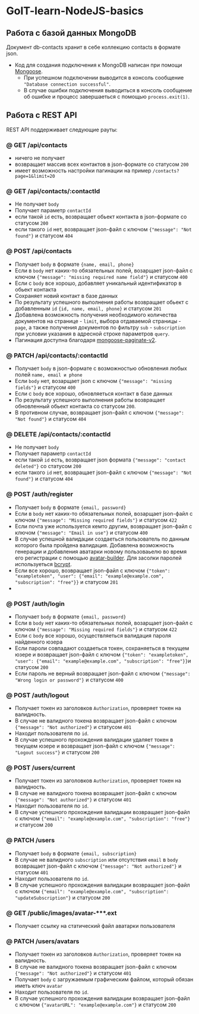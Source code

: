 ﻿# GoIT-learn-NodeJS-basics




## Работа с базой данных MongoDB

Документ db-contacts хранит в себе коллекцию contacts в формате json.

- Код для создания подключения к MongoDB написан при помощи
  [Mongoose](https://mongoosejs.com/).
  - При успешном подключении выводится в консоль сообщение
    `"Database connection successful"`.
  - В случае ошибки подключения выводиться в консоль сообщение об ошибке
    и процесс завершаеться с помощью `process.exit(1)`.




## Работа с REST API

REST API поддерживает следующие рауты:

### @ GET /api/contacts

- ничего не получает
- возвращает массив всех контактов в json-формате со статусом `200`
- имеет возможность настройки пагинации на пример `/contacts?page=1&limit=20`

### @ GET /api/contacts/:contactId

- Не получает `body`
- Получает параметр `contactId`
- если такой `id` есть, возвращает обьект контакта в json-формате со статусом `200`
- если такого `id` нет, возвращает json-файл с ключом `{"message": "Not found"}` и
  статусом `404`

### @ POST /api/contacts

- Получает `body` в формате `{name, email, phone}`
- Если в `body` нет каких-то обязательных полей, возарщает json-файл с ключом
  `{"message": "missing required name field"}` и статусом `400`
- Если с `body` все хорошо, добавляет уникальный идентификатор в обьект контакта
- Сохраняет новий контакт в базе данных
- По результату успешного выполнения работы возвращает обьект с добавленным `id`
  `{id, name, email, phone}` и статусом `201`
- Добавлена возможность получения необходимого количества документов на странице - `limit`, 
выбора отдаваемой страницы - `page`, а также получения документов по фильтру `sub` - `subscription` 
при условии указания в адресной строке параметров `query`.
- Пагинация доступна благодаря [mongoose-paginate-v2](https://www.npmjs.com/package/mongoose-paginate-v2).  

### @ PATCH /api/contacts/:contactId

- Получает `body` в json-формате c возможностью обновления любых полей `name, email и phone`
- Если `body` нет, возарщает json с ключом `{"message": "missing fields"}` и
  статусом `400`
- Если с `body` все хорошо, обновляеться контакт в базе данных 
- По результату успешного выполнения работы возвращает обновленный обьект контакта со
  статусом `200`. 
- В противном случае, возвращает json-файл с ключом
  `{"message": "Not found"}` и статусом `404`

### @ DELETE /api/contacts/:contactId

- Не получает `body`
- Получает параметр `contactId`
- если такой `id` есть, возвращает json формата `{"message": "contact deleted"}` со
  статусом `200`
- если такого `id` нет, возвращает json-файл с ключом `{"message": "Not found"}` и
  статусом `404`

### @ POST /auth/register

- Получает `body` в формате `{email, password}`
- Если в `body` нет каких-то обязательных полей, возарщает json-файл с ключом `{"message": "Missing required fields"}` 
и статусом `422`
- Если почта уже используется кемто другим, возвращает json-файл с ключом `{"message": "Email in use"}` и статусом `400`
- В случае успешной валидации создаеться пользователь по данным которого была пройдена валидация. Добавлена 
возможность генерации и добавления аватарки новому пользоваьелю во время его регистрации с помощью [avatar-builder](https://www.npmjs.com/package/avatar-builder). Для засолки паролей используеться [bcrypt](https://www.npmjs.com/package/bcrypt).
- Если все хорошо, возвращает json-файл с ключом `{"token": "exampletoken", "user": {"email": "example@example.com", "subscription": "free"}}` и статусом `201`
- 

### @ POST /auth/login

- Получает `body` в формате `{email, password}`
- Если в `body` нет каких-то обязательных полей, возарщает json-файл с ключом `{"message": "Missing required fields"}` и статусом `422`
- Если с `body` все хорошо, осуществляеться валидация пароля найденного юзера
- Если пароли совпадают создаеться токен, сохраняеться в текущем юзере и возвращает json-файл с ключом `{"token": "exampletoken", "user": {"email": "example@example.com", "subscription": "free"}}`и статусом `200`
- Если пароль не верный возвращает json-файл с ключом `{"message": "Wrong login or password"}` и статусом `400`

### @ POST /auth/logout

- Получает токен из заголовков `Authorization`, проверяет токен на валидность.
- В случае не валидного токена возвращает json-файл с ключом `{"message": "Not authorized"}` и статусом `401`
- Находит пользователя по `id`.
- В случае успешного прохождения валидации удаляет токен в текущем юзере и возвращает json-файл с ключом `{"message": "Logout success"}` и статусом `200`

### @ POST /users/current

- Получает токен из заголовков `Authorization`, проверяет токен на валидность.
- В случае не валидного токена возвращает json-файл с ключом `{"message": "Not authorized"}` и статусом `401`
- Находит пользователя по `id`.
- В случае успешного прохождения валидации возвращает json-файл с ключом `{"email": "example@example.com", "subscription": "free"}` и статусом `200`

### @ PATCH /users

- Получает `body` в формате `{email, subscription}`
- В случае не валидного `subscription` или отсутствия `email` в `body` возвращает json-файл 
с ключом `{"message": "Not authorized"}` и статусом `401`
- Находит пользователя по `id`.
- В случае успешного прохождения валидации возвращает json-файл с ключом `{"email": "example@example.com", "subscription": "updateSubscription"}` и статусом `200`

### @ GET /public/images/avatar-***.ext

- Получает ссылку на статический файл аватарки пользователя 

### @ PATCH /users/avatars

- Получает токен из заголовков `Authorization`, проверяет токен на валидность.
- В случае не валидного токена возвращает json-файл с ключом `{"message": "Not authorized"}` и статусом `401`
- Получает `body` c загружаемым графическим файлом, который обязан иметь ключ `avatar`
- Находит пользователя по `id`.
- В случае успешного прохождения валидации возвращает json-файл с ключом `{"avatarURL": "example@example.com"}` и статусом `200`


